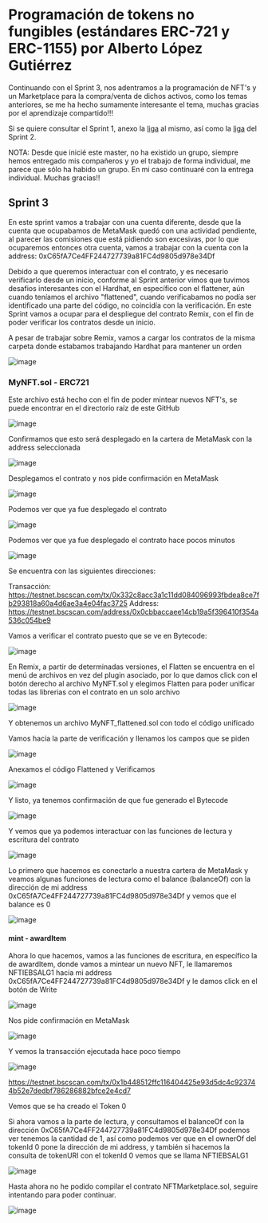 # Programación de tokens no fungibles (estándares ERC-721 y ERC-1155) por Alberto López Gutiérrez

Continuando con el Sprint 3, nos adentramos a la programación de NFT's y un Marketplace para la compra/venta de dichos activos, como los temas anteriores, se me ha hecho sumamente interesante el tema, muchas gracias por el aprendizaje compartido!!!

Si se quiere consultar el Sprint 1, anexo la [liga](https://github.com/alopez2003/solidity1) al mismo, así como la [liga](https://github.com/alopez2003/exchytoken/tree/main) del Sprint 2.

NOTA: Desde que inicié este master, no ha existido un grupo, siempre hemos entregado mis compañeros y yo el trabajo de forma individual, me parece que sólo ha habido un grupo. En mi caso continuaré con la entrega individual. Muchas gracias!!

## Sprint 3

En este sprint vamos a trabajar con una cuenta diferente, desde que la cuenta que ocupabamos de MetaMask quedó con una actividad pendiente, al parecer las comisiones que está pidiendo son excesivas, por lo que ocuparemos entonces otra cuenta, vamos a trabajar con la cuenta con la address: 0xC65fA7Ce4FF244727739a81FC4d9805d978e34Df

Debido a que queremos interactuar con el contrato, y es necesario verificarlo desde un inicio, conforme al Sprint anterior vimos que tuvimos desafios interesantes con el Hardhat, en específico con el flattener, aún cuando teníamos el archivo "flattened", cuando verificabamos no podía ser identificado una parte del código, no coincidía con la verificación. En este Sprint vamos a ocupar para el despliegue del contrato Remix, con el fin de poder verificar los contratos desde un inicio.

A pesar de trabajar sobre Remix, vamos a cargar los contratos de la misma carpeta donde estabamos trabajando Hardhat para mantener un orden 

![image](https://github.com/alopez2003/NFTMarket/assets/67942268/7582159e-c15b-43f8-be03-b4633161faa3)


### MyNFT.sol - ERC721

Este archivo está hecho con el fin de poder mintear nuevos NFT's, se puede encontrar en el directorio raíz de este GitHub

![image](https://github.com/alopez2003/NFTMarket/assets/67942268/b53aa4cc-3b3a-4117-8141-781a76984042)

Confirmamos que esto será desplegado en la cartera de MetaMask con la address seleccionada

![image](https://github.com/alopez2003/NFTMarket/assets/67942268/72d98597-ce44-408f-b502-6beabe805461)

Desplegamos el contrato y nos pide confirmación en MetaMask

![image](https://github.com/alopez2003/NFTMarket/assets/67942268/189fe0db-25e0-44d4-bf6a-d61ef13e6dea)

Podemos ver que ya fue desplegado el contrato

![image](https://github.com/alopez2003/NFTMarket/assets/67942268/454e27a5-1c91-422b-8477-fe189b4c16d7)

Podemos ver que ya fue desplegado el contrato hace pocos  minutos

![image](https://github.com/alopez2003/NFTMarket/assets/67942268/3f7f5c2b-03a6-4e92-be19-8a4252aeb178)

Se encuentra con las siguientes direcciones:

Transacción: https://testnet.bscscan.com/tx/0x332c8acc3a1c11dd084096993fbdea8ce7fb293818a60a4d6ae3a4e04fac3725
Address: https://testnet.bscscan.com/address/0x0cbbaccaee14cb19a5f396410f354a536c054be9

Vamos a verificar el contrato puesto que se ve en Bytecode:

![image](https://github.com/alopez2003/NFTMarket/assets/67942268/eac1f9cb-849b-4fe6-9705-fe726068ed84)

En Remix, a partir de determinadas versiones, el Flatten se encuentra en el menú de archivos en vez del plugin asociado, por lo que damos click con el botón derecho al archivo MyNFT.sol y elegimos Flatten para poder unificar todas las librerias con el contrato en un solo archivo

![image](https://github.com/alopez2003/NFTMarket/assets/67942268/ff29dccc-2d5a-4fd8-8c4c-ea4c74baf5c6)

Y obtenemos un archivo MyNFT_flattened.sol con todo el código unificado

Vamos hacia la parte de verificación y llenamos los campos que se piden

![image](https://github.com/alopez2003/NFTMarket/assets/67942268/8df354eb-9242-4210-ac11-88ebc21cb1fa)

Anexamos el código Flattened y Verificamos

![image](https://github.com/alopez2003/NFTMarket/assets/67942268/6086d53b-ad02-4961-8af5-d5aa7ca06e4b)

Y listo, ya tenemos confirmación de que fue generado el Bytecode

![image](https://github.com/alopez2003/NFTMarket/assets/67942268/0f1ebf95-5645-4f55-96ca-aacea58feee8)

Y vemos que ya podemos interactuar con las funciones de lectura y escritura del contrato

![image](https://github.com/alopez2003/NFTMarket/assets/67942268/9c8b1f01-6c47-44b6-aa52-20cd1a5dae9d)

Lo primero que hacemos es conectarlo a nuestra cartera de MetaMask y veamos algunas funciones de lectura como el balance (balanceOf) con la dirección de mi address 0xC65fA7Ce4FF244727739a81FC4d9805d978e34Df y vemos que el balance es 0

![image](https://github.com/alopez2003/NFTMarket/assets/67942268/e65ccebd-d119-41ef-b3ab-3bf07fdfe196)

#### mint - awardItem

Ahora lo que hacemos, vamos a las funciones de escritura, en específico la de awardItem, donde vamos a mintear un nuevo NFT, le llamaremos NFTIEBSALG1 hacia mi address 0xC65fA7Ce4FF244727739a81FC4d9805d978e34Df y le damos click en el botón de Write

![image](https://github.com/alopez2003/NFTMarket/assets/67942268/8186d73c-ca09-4cee-bfa3-9106849896f0)

Nos pide confirmación en MetaMask

![image](https://github.com/alopez2003/NFTMarket/assets/67942268/e2be1c8e-9a5b-4372-925a-a18a4cfd429f)

Y vemos la transacción ejecutada hace poco tiempo

![image](https://github.com/alopez2003/NFTMarket/assets/67942268/9952e5d8-e585-429f-acd8-de7a7b9f7cb7)

https://testnet.bscscan.com/tx/0x1b448512ffc116404425e93d5dc4c923744b52e7dedbf786286882bfce2e4cd7

Vemos que se ha creado el Token 0

Si ahora vamos a la parte de lectura, y consultamos el balanceOf con la dirección 0xC65fA7Ce4FF244727739a81FC4d9805d978e34Df podemos ver tenemos la cantidad de 1, así como podemos ver que en el ownerOf del tokenId 0 pone la dirección de mi address, y también si hacemos la consulta de tokenURI con el tokenId 0 vemos que se llama NFTIEBSALG1

![image](https://github.com/alopez2003/NFTMarket/assets/67942268/9836b00b-db2e-4812-981a-961dbaa4b224)


Hasta ahora no he podido compilar el contrato NFTMarketplace.sol, seguire intentando para poder continuar.

![image](https://github.com/alopez2003/NFTMarket/assets/67942268/5b087dbe-4ce9-4c82-99fe-789f25b5628a)


















